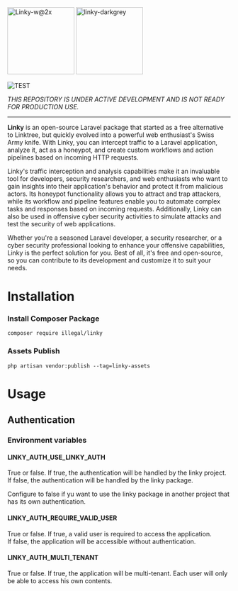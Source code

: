 <img width="151" alt="Linky-w@2x" src="https://user-images.githubusercontent.com/1971953/222575552-97a0a0ac-82f6-40f6-b50e-2ebf8077bbf1.png#gh-dark-mode-only">
<img width="151" alt="linky-darkgrey" src="https://user-images.githubusercontent.com/436702/222921659-7cc67321-2177-442b-8572-a76e926bdff2.png#gh-light-mode-only">

![TEST](https://github.com/Illegal-Studio/Linky/actions/workflows/test.yml/badge.svg)


_THIS REPOSITORY IS UNDER ACTIVE DEVELOPMENT AND IS NOT READY FOR PRODUCTION USE._

--------

**Linky** is an open-source Laravel package that started as a free alternative to Linktree,
but quickly evolved into a powerful web enthusiast's Swiss Army knife. With Linky, you
can intercept traffic to a Laravel application, analyze it, act as a honeypot, and 
create custom workflows and action pipelines based on incoming HTTP requests.

Linky's traffic interception and analysis capabilities make it an invaluable tool for 
developers, security researchers, and web enthusiasts who want to gain insights into 
their application's behavior and protect it from malicious actors. Its honeypot 
functionality allows you to attract and trap attackers, while its workflow and pipeline 
features enable you to automate complex tasks and responses based on incoming requests. 
Additionally, Linky can also be used in offensive cyber security activities to simulate 
attacks and test the security of web applications.

Whether you're a seasoned Laravel developer, a security researcher, or a cyber security 
professional looking to enhance your offensive capabilities, Linky is the perfect 
solution for you. Best of all, it's free and open-source, so you can contribute to 
its development and customize it to suit your needs.

# Installation

### Install Composer Package
```shell
composer require illegal/linky
```

### Assets Publish
```shell
php artisan vendor:publish --tag=linky-assets
```

# Usage

## Authentication

### Environment variables

#### LINKY_AUTH_USE_LINKY_AUTH
True or false. If true, the authentication will be handled by the linky project.
If false, the authentication will be handled by the linky package.

Configure to false if yu want to use the linky package in another project that
has its own authentication.

#### LINKY_AUTH_REQUIRE_VALID_USER
True or false. If true, a valid user is required to access the application.  
If false, the application will be accessible without authentication.

#### LINKY_AUTH_MULTI_TENANT
True or false. If true, the application will be multi-tenant.
Each user will only be able to access his own contents.

